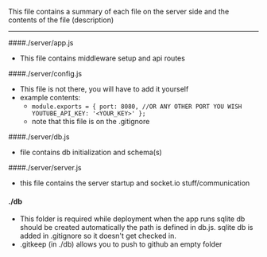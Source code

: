This file contains a summary of each file on the server side and the contents of the file (description)

----

####./server/app.js
  - This file contains middleware setup and api routes

####./server/config.js
  - This file is not there, you will have to add it yourself
  - example contents:
    - `module.exports = {
        port: 8080, //OR ANY OTHER PORT YOU WISH
        YOUTUBE_API_KEY: '<YOUR_KEY>'
      };`
    - note that this file is on the .gitignore

####./server/db.js
  - file contains db initialization and schema(s)

####./server/server.js
  - this file contains the server startup and socket.io stuff/communication

#### ./db
  - This folder is required while deployment when the app runs sqlite db should be created automatically
  the path is defined in db.js. sqlite db is added in .gitignore so it doesn't get checked in.
  - .gitkeep (in ./db) allows you to push to github an empty folder